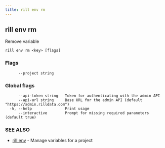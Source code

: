 ```yaml
---
title: rill env rm
---
```

## rill env rm

Remove variable

```
rill env rm <key> [flags]
```

### Flags

```
      --project string   
```

### Global flags

```
      --api-token string   Token for authenticating with the admin API
      --api-url string     Base URL for the admin API (default "https://admin.rilldata.com")
  -h, --help               Print usage
      --interactive        Prompt for missing required parameters (default true)
```

### SEE ALSO

* [rill env](env.md)	 - Manage variables for a project

